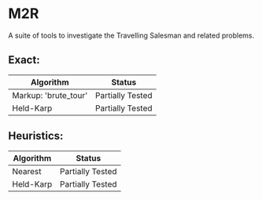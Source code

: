 # M2R

A suite of tools to investigate the Travelling Salesman and related problems.

## Exact:
Algorithm   | Status
----------- |----------
Markup: 'brute_tour' | Partially Tested
Held-Karp   | Partially Tested

## Heuristics:
Algorithm   | Status
----------- |----------
Nearest | Partially Tested
Held-Karp   | Partially Tested
